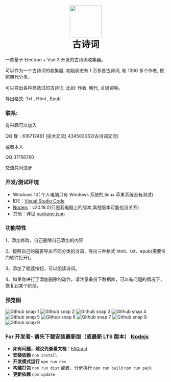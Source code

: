 # <div align='center'><img src="https://github.com/laowus/My-Gsc/blob/main/public/icon.png" width="100" height="100"><br/>古诗词</div>

一款基于 Electron + Vue 3 开发的古诗词收集器。

可以作为一个古诗词的收集器, 初始状态有 1 万多首古诗词, 和 1300 多个作者, 按照朝代分类。

可以导出各种筛选过的古诗词, 比如: 作者, 朝代, 关键词等。

导出格式: Txt , Html , Epub

### 联系:

有兴趣可以加入

QQ 群：616712461 (技术交流) 434503062(古诗词交流)

或者本人

QQ:37156760

交流共同进步

### 开发/测试环境

- Windows 10( 个人电脑只有 Windows 系统的,linux 苹果系统没有测试)
- IDE：[Visual Studio Code](https://code.visualstudio.com/)
- [Nodejs](https://nodejs.org/)：v20.18.0(只是我电脑上的版本,其他版本可能也没关系)
- 其他：详见 [package.json](package.json)

### 功能特性

1、添加修改，自己删除自己添加的内容

2、按照自己的需要导出不同分类的诗词，导出三种格式 html、txt、epub(需要专门软件打开)。

3、添加了朗读按钮，可以朗读诗词。

4、如果你进行了添加删除的动作，请注意备份下数据库，可以有问题的情况下，恢复到某个阶段。

### 预览图

![Github snap 1](https://github.com/laowus/My-Gsc/blob/main/shoot/01.jpg)
![Github snap 2](https://github.com/laowus/My-Gsc/blob/main/shoot/02.jpg)
![Github snap 3](https://github.com/laowus/My-Gsc/blob/main/shoot/03.jpg)
![Github snap 4](https://github.com/laowus/My-Gsc/blob/main/shoot/04.jpg)
![Github snap 5](https://github.com/laowus/My-Gsc/blob/main/shoot/05.jpg)
![Github snap 6](https://github.com/laowus/My-Gsc/blob/main/shoot/06.jpg)
![Github snap 7](https://github.com/laowus/My-Gsc/blob/main/shoot/07.jpg)
![Github snap 8](https://github.com/laowus/My-Gsc/blob/main/shoot/08.jpg)
![Github snap 9](https://github.com/laowus/My-Gsc/blob/main/shoot/09.jpg)

### For 开发者- 请先下载安装最新版（或最新 LTS 版本） [Nodejs](https://nodejs.org/)

- <b>如有问题，建议先查看文档</b>：[FAQ.md](FAQ.md)
- <b>安装依赖</b>
  `npm install`
- <b>开发模式运行</b>
  `npm run dev`
- <b>构建打包</b>
  `npm run dist`
  或者，分步执行
  `npm run build`
  `npm run pack`
- <b>更新依赖</b>
  `npm update`
